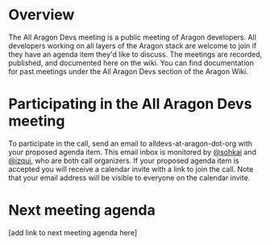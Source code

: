 # Overview

The All Aragon Devs meeting is a public meeting of Aragon developers. All developers working on all layers of the Aragon stack are welcome to join if they have an agenda item they'd like to discuss. The meetings are recorded, published, and documented here on the wiki. You can find documentation for past meetings under the All Aragon Devs section of the Aragon Wiki.

# Participating in the All Aragon Devs meeting
To participate in the call, send an email to alldevs-at-aragon-dot-org with your proposed agenda item. This email inbox is monitored by [@sohkai](https://github.com/sohkai) and [@izqui](https://github.com/izqui), who are both call organizers. If your proposed agenda item is accepted you will receive a calendar invite with a link to join the call. Note that your email address will be visible to everyone on the calendar invite.

# Next meeting agenda

[add link to next meeting agenda here]
